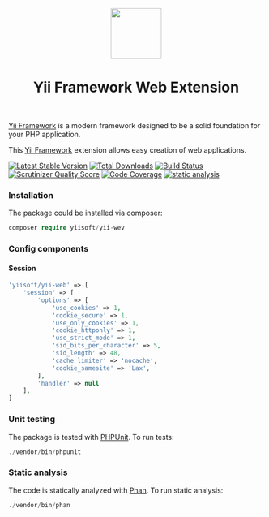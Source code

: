 <p align="center">
    <a href="https://github.com/yiisoft" target="_blank">
        <img src="https://avatars0.githubusercontent.com/u/993323" height="100px">
    </a>
    <h1 align="center">Yii Framework Web Extension</h1>
    <br>
</p>

[Yii Framework] is a modern framework designed to be a solid foundation for your PHP application.

This [Yii Framework] extension allows easy creation of web applications.

[Yii Framework]: https://github.com/yiisoft/core

[![Latest Stable Version](https://poser.pugx.org/yiisoft/yii-web/v/stable.png)](https://packagist.org/packages/yiisoft/yii-web)
[![Total Downloads](https://poser.pugx.org/yiisoft/yii-web/downloads.png)](https://packagist.org/packages/yiisoft/yii-web)
[![Build Status](https://github.com/yiisoft/yii-web/workflows/build/badge.svg)](https://github.com/yiisoft/yii-web/actions?query=workflow%3Abuild)
[![Scrutinizer Quality Score](https://scrutinizer-ci.com/g/yiisoft/yii-web/badges/quality-score.png?s=b1074a1ff6d0b214d54fa5ab7abbb90fc092471d)](https://scrutinizer-ci.com/g/yiisoft/yii-web/)
[![Code Coverage](https://scrutinizer-ci.com/g/yiisoft/yii-web/badges/coverage.png?s=31d80f1036099e9d6a3e4d7738f6b000b3c3d10e)](https://scrutinizer-ci.com/g/yiisoft/yii-web/)
[![static analysis](https://github.com/yiisoft/yii-web/workflows/static%20analysis/badge.svg)](https://github.com/yiisoft/yii-web/actions?query=workflow%3A%22static+analysis%22)


### Installation

The package could be installed via composer:

```php
composer require yiisoft/yii-wev
```

### Config components

#### Session

```php
'yiisoft/yii-web' => [
    'session' => [
        'options' => [
            'use_cookies' => 1,
            'cookie_secure' => 1,
            'use_only_cookies' => 1,
            'cookie_httponly' => 1,
            'use_strict_mode' => 1,
            'sid_bits_per_character' => 5,
            'sid_length' => 48,
            'cache_limiter' => 'nocache',
            'cookie_samesite' => 'Lax',
        ],
        'handler' => null
    ],
]
```

### Unit testing

The package is tested with [PHPUnit](https://phpunit.de/). To run tests:

```php
./vendor/bin/phpunit
```

### Static analysis

The code is statically analyzed with [Phan](https://github.com/phan/phan/wiki). To run static analysis:

```php
./vendor/bin/phan
```
